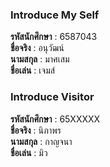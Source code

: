 ### Introduce My Self
**รหัสนักศึกษา**  : 6587043<br>
**ชื่อจริง** : อนุวัฒน์<br>
**นามสกุล** : มาศเสม<br>
**ชื่อเล่น** : เจมส์<br>

### Introduce Visitor
**รหัสนักศึกษา**  : 65XXXXX<br>
**ชื่อจริง** : นิภาพร<br>
**นามสกุล** : กาญจนา<br>
**ชื่อเล่น** : มิว<br>

